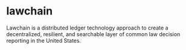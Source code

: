 # lawchain

Lawchain is a distributed ledger technology approach to create a decentralized, resilient, and searchable layer of common law decision reporting in the United States.
